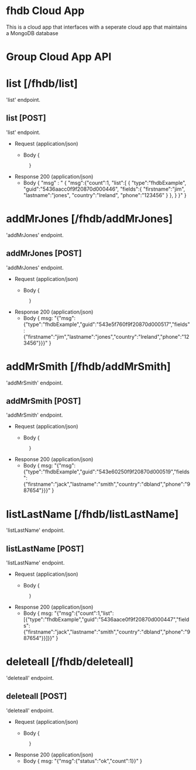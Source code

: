 # fhdb Cloud App

This is a cloud app that interfaces with a seperate cloud app that maintains a MongoDB database

# Group Cloud App API

# list [/fhdb/list]

'list' endpoint.

## list [POST] 

'list' endpoint.

+ Request (application/json)
    + Body
            {

            }

+ Response 200 (application/json)
    + Body
            { "msg" : " {
                            "msg":{"count":1,
                                    "list":[
                                            {
                                                "type":"fhdbExample",
                                                "guid":"5436aacc0f9f20870d000446",
                                                "fields":{
                                                            "firstname":"jim",
                                                            "lastname":"jones",
                                                            "country":"Ireland",
                                                            "phone":"123456"
                                                          }
                                            },
                                    }
                        }" 
            }

# addMrJones [/fhdb/addMrJones]

'addMrJones' endpoint.

## addMrJones [POST] 

'addMrJones' endpoint.

+ Request (application/json)
    + Body
            {

            }

+ Response 200 (application/json)
    + Body
            {
              msg: "{"msg":{"type":"fhdbExample","guid":"543e5f760f9f20870d000517","fields":{"firstname":"jim","lastname":"jones","country":"Ireland","phone":"123456"}}}"
            }

# addMrSmith [/fhdb/addMrSmith]

'addMrSmith' endpoint.

## addMrSmith [POST] 

'addMrSmith' endpoint.

+ Request (application/json)
    + Body
            {

            }

+ Response 200 (application/json)
    + Body
            {
              msg: "{"msg":{"type":"fhdbExample","guid":"543e60250f9f20870d000519","fields":{"firstname":"jack","lastname":"smith","country":"dbland","phone":"987654"}}}"
            }

# listLastName [/fhdb/listLastName]

'listLastName' endpoint.

## listLastName [POST] 

'listLastName' endpoint.

+ Request (application/json)
    + Body
            {

            }

+ Response 200 (application/json)
    + Body
            {
              msg: "{"msg":{"count":1,"list":[{"type":"fhdbExample","guid":"5436aace0f9f20870d000447","fields":{"firstname":"jack","lastname":"smith","country":"dbland","phone":"987654"}}]}}"
            }

# deleteall [/fhdb/deleteall]

'deleteall' endpoint.

## deleteall [POST] 

'deleteall' endpoint.

+ Request (application/json)
    + Body
            {

            }

+ Response 200 (application/json)
    + Body
            {
              msg: "{"msg":{"status":"ok","count":1}}"
            }

